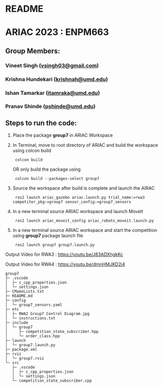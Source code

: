# README


# ARIAC 2023 : ENPM663

## Group Members: ##

### Vineet Singh (vsingh03@gmail.com)
### Krishna Hundekari (krishnah@umd.edu) 
### Ishan Tamarkar (itamraka@umd.edu)
### Pranav Shinde (pshinde@umd.edu)


## Steps to run the code: 
1. Place the package **group7** in ARIAC Workspace
2. In Terminal, move to root directory of ARIAC and build the workspace using colcon build

        colcon build

    OR only build the package using 

        colcon build --packages-select group7

3. Source the workspace after build is complete and launch the AIRAC 

        ros2 launch ariac_gazebo ariac.launch.py trial_name:=rwa3 competitor_pkg:=group7 sensor_config:=group7_sensors

4. In a new terminal source ARIAC workspace and launch MoveIt

        ros2 launch ariac_moveit_config ariac_robots_moveit.launch.py

4. In a new terminal source ARIAC workspace and start the competition using **group7** package launch file

        ros2 launch group7 group7.launch.py

Output Video for RWA3 : https://youtu.be/J83ADXhgkKc

Output Video for RWA4 : https://youtu.be/dmnHMJKD2i4



```
group7
├─ .vscode
│  ├─ c_cpp_properties.json
│  └─ settings.json
├─ CMakeLists.txt
├─ README.md
├─ config
│  └─ group7_sensors.yaml
├─ etc
│  ├─ RWA2 Group7 Control Diagram.jpg
│  └─ instructions.txt
├─ include
│  └─ group7
│     ├─ competition_state_subscriber.hpp
│     └─ order_class.hpp
├─ launch
│  └─ group7.launch.py
├─ package.xml
├─ rviz
│  └─ group7.rviz
└─ src
   ├─ .vscode
   │  ├─ c_cpp_properties.json
   │  └─ settings.json
   └─ competition_state_subscriber.cpp

```